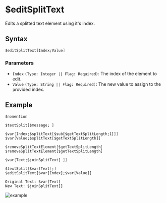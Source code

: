 # $editSplitText
Edits a splitted text element using it's index.

## Syntax
```
$editSplitText[Index;Value]
```

### Parameters
- `Index` `(Type: Integer || Flag: Required)`: The index of the element to edit.
- `Value` `(Type: String || Flag: Required)`: The new value to assign to the provided index.

## Example
```
$nomention

$textSplit[$message; ]

$var[Index;$splitText[$sub[$getTextSplitLength;1]]]
$var[Value;$splitText[$getTextSplitLength]]

$removeSplitTextElement[$getTextSplitLength]
$removeSplitTextElement[$getTextSplitLength]

$var[Text;$joinSplitText[ ]]

$textSplit[$var[Text];]
$editSplitText[$var[Index];$var[Value]]

Original Text: $var[Text]
New Text: $joinSplitText[]
```
![example](https://user-images.githubusercontent.com/95774950/202880969-9ce5041a-cc6c-4bd2-a275-76e9d80be5b5.png)
